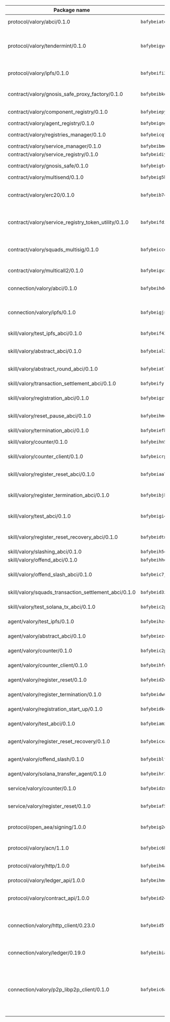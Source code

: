 | Package name                                                  | Package hash                                                  | Description                                                                                                                |
| ------------------------------------------------------------- | ------------------------------------------------------------- | -------------------------------------------------------------------------------------------------------------------------- |
| protocol/valory/abci/0.1.0                                    | `bafybeiatodhboj6a3p35x4f4b342lzk6ckxpud23awnqbxwjeon3k5y36u` | A protocol for ABCI requests and responses.                                                                                |
| protocol/valory/tendermint/0.1.0                              | `bafybeigydrbfrlmr4f7shbtqx44kvmbg22im27mxdap2e3m5tkti6t445y` | A protocol for communication between two AEAs to share tendermint configuration details.                                   |
| protocol/valory/ipfs/0.1.0                                    | `bafybeifi2nri7sprmkez4rqzwb4lnu6peoy3bax5k6asf6k5ms7kmjpmkq` | A protocol specification for IPFS requests and responses.                                                                  |
| contract/valory/gnosis_safe_proxy_factory/0.1.0               | `bafybeibkos2or5nb7bp2j5rv4v56tkqhkretvprr7wfjtwyx4xk2mt3vte` | Gnosis Safe proxy factory (GnosisSafeProxyFactory) contract                                                                |
| contract/valory/component_registry/0.1.0                      | `bafybeiepywewigowj533f55orx7oys3kk5lgdc247p2267scqfyp4gnqle` | Component registry contract                                                                                                |
| contract/valory/agent_registry/0.1.0                          | `bafybeignghdk7oqvyg722gz66tbuj2vj4vkatguj4b6lf5fqzqxkktcke4` | Agent registry contract                                                                                                    |
| contract/valory/registries_manager/0.1.0                      | `bafybeicqf5y3kj42ow45hjcmnglose5n7bwpm2zl3ufuuevou24ewmgbde` | Registries Manager contract                                                                                                |
| contract/valory/service_manager/0.1.0                         | `bafybeibmqewfh5wnayopneyv4vx35n5k7loavzmcazyevntdoskw7vasom` | Service Manager contract                                                                                                   |
| contract/valory/service_registry/0.1.0                        | `bafybeidiymnku4jpw43x425igkfm7no5pmfqz26nnjwozvjhac5gmqzdcy` | Service Registry contract                                                                                                  |
| contract/valory/gnosis_safe/0.1.0                             | `bafybeigtqv2xjvzdneb5jjydyplz4caslpaphp3hllx46ewsxbl7eavdtu` | Gnosis Safe (GnosisSafeL2) contract                                                                                        |
| contract/valory/multisend/0.1.0                               | `bafybeig5byt5urg2d2bsecufxe5ql7f4mezg3mekfleeh32nmuusx66p4y` | MultiSend contract                                                                                                         |
| contract/valory/erc20/0.1.0                                   | `bafybeib7ctk3deleyxayrqvropewefr2muj4kcqe3t3wscak25bjmxnqwe` | The scaffold contract scaffolds a contract to be implemented by the developer.                                             |
| contract/valory/service_registry_token_utility/0.1.0          | `bafybeifdia2y5546tvk6xzxeaqzf2n5n7dutj2hdzbgenxohaqhjtnjqm4` | The scaffold contract scaffolds a contract to be implemented by the developer.                                             |
| contract/valory/squads_multisig/0.1.0                         | `bafybeiccdhney6y3btaatz5gjp5kcs66d3zh2ukvxxg2d5sco23qtzguvy` | The scaffold contract scaffolds a contract to be implemented by the developer.                                             |
| contract/valory/multicall2/0.1.0                              | `bafybeigvx4b63hxiuvvfnwfaeojribi6yaqrm6tyaouz2aj5wg5jazqc7u` | The MakerDAO multicall2 contract.                                                                                          |
| connection/valory/abci/0.1.0                                  | `bafybeihdecbtzbn6cqefssrkl4s3fzf6uyahz2uie2e6mcv2gj5vh2aaxu` | connection to wrap communication with an ABCI server.                                                                      |
| connection/valory/ipfs/0.1.0                                  | `bafybeigjspoceazd5roxo4pcqcgyu3ozixkdoc44domwcaumt2zwoz2x3m` | A connection responsible for uploading and downloading files from IPFS.                                                    |
| skill/valory/test_ipfs_abci/0.1.0                             | `bafybeif43demmyp4gstguwqokeztvvte62eobb5l3gakx76ylztbrb4xui` | IPFS e2e testing application.                                                                                              |
| skill/valory/abstract_abci/0.1.0                              | `bafybeial2ybbl4knr5j6pcr26bqhwp24n6kkzv7ot6xup7p6tc4sgtwwna` | The abci skill provides a template of an ABCI application.                                                                 |
| skill/valory/abstract_round_abci/0.1.0                        | `bafybeiatl7nlxu3b7jolr75mxk72sorwcfk7qjmkc3rwboljn2mv4yi6xu` | abstract round-based ABCI application                                                                                      |
| skill/valory/transaction_settlement_abci/0.1.0                | `bafybeifyrqun46gug6dun766nfox5nufzukgewzqpvgzwkyfp4nrlg3pku` | ABCI application for transaction settlement.                                                                               |
| skill/valory/registration_abci/0.1.0                          | `bafybeigzt2djzaa3okndyccyetsj3armjtzehzbkylfluatfezlmyncrcy` | ABCI application for common apps.                                                                                          |
| skill/valory/reset_pause_abci/0.1.0                           | `bafybeihmcklph6cgi6iv2pphep7mmbz5ysznemv5nfjkhdfv2t4nsuhnha` | ABCI application for resetting and pausing app executions.                                                                 |
| skill/valory/termination_abci/0.1.0                           | `bafybeiefbhkijycef7qdvbytyyfmpwhdwqsuvdlmsy6fd7nkb5tagw2dnu` | Termination skill.                                                                                                         |
| skill/valory/counter/0.1.0                                    | `bafybeihn5bn26g25vie6j5qhkm7p6i3cjr6uxkkkwdz6aw323d3lan27g4` | The ABCI Counter application example.                                                                                      |
| skill/valory/counter_client/0.1.0                             | `bafybeicrpigy4b6yscizz2lfdfbji3epny6j7rjrsngtb43vmwqxtnmi7m` | A client for the ABCI counter application.                                                                                 |
| skill/valory/register_reset_abci/0.1.0                        | `bafybeiaa72jbtogksqb7f5in4e7yvwmcxcm6fgphmw3ttlh2nfc6ysnxym` | ABCI application for dummy skill that registers and resets                                                                 |
| skill/valory/register_termination_abci/0.1.0                  | `bafybeibjkqvemrmets3jsenvlci5pe6rfkgijgnny5c7t7narwtv5ipil4` | ABCI application for dummy skill that registers and resets                                                                 |
| skill/valory/test_abci/0.1.0                                  | `bafybeigi4f5ksseyaw47mggvn4pf4zhubsomyhywvuxlio7deil3encooy` | ABCI application for testing the ABCI connection.                                                                          |
| skill/valory/register_reset_recovery_abci/0.1.0               | `bafybeidtnwn5dyb4eh4bfoqnuxajltdlou4hxwkei5e5corq4nxgzn5qhq` | ABCI application for dummy skill that registers and resets                                                                 |
| skill/valory/slashing_abci/0.1.0                              | `bafybeih5cksijb4xfwiwtm3s2vatim2ucnf55mmhxxat7naljsnryn4koi` | Slashing skill.                                                                                                            |
| skill/valory/offend_abci/0.1.0                                | `bafybeihhqi6brfl6ybbdxqfleu6u27inyzt7hnvue47fu733amh7oz6j6q` | Offend ABCI application.                                                                                                   |
| skill/valory/offend_slash_abci/0.1.0                          | `bafybeic7jq5qlboxwiros4lky64j2yjpfn5yyd43z7a3hfe3ac6qow4gzy` | ABCI application used in order to test the slashing abci                                                                   |
| skill/valory/squads_transaction_settlement_abci/0.1.0         | `bafybeid3z6zculipekqv2jhe53wt7aurnfw6veyl7oqfadfc7wu2jdf53i` | ABCI application for transaction settlement.                                                                               |
| skill/valory/test_solana_tx_abci/0.1.0                        | `bafybeic2pabhuwwg6janu6uvqkd43cfuieox4ho2dxwrrtdmld6z6drh4i` | SOLANA e2e testing application.                                                                                            |
| agent/valory/test_ipfs/0.1.0                                  | `bafybeihzchgxoyt2sihjp6zmwhfkrknclxwicukjydjftq7mh6gajerwne` | Agent for testing the ABCI connection.                                                                                     |
| agent/valory/abstract_abci/0.1.0                              | `bafybeiezcias5aa7zcdzwtwyqqocgb5itkmm665fyzdac3pzhxq5gbvmgi` | The abstract ABCI AEA - for testing purposes only.                                                                         |
| agent/valory/counter/0.1.0                                    | `bafybeic2pwdncqwvxmqupqsfr4euwvu3hqf4mtgaa7wykt5en2vfkpnham` | The ABCI Counter example as an AEA                                                                                         |
| agent/valory/counter_client/0.1.0                             | `bafybeihfgb3aga3t5mcyw5clnaezi25lujsufxdnttoyflrikgkilec4pa` | The ABCI Counter example as an AEA                                                                                         |
| agent/valory/register_reset/0.1.0                             | `bafybeid2eobt3yayq3q5nds5ot7xw7eawavnordznssdc36i4tlvnhmc6a` | Register reset to replicate Tendermint issue.                                                                              |
| agent/valory/register_termination/0.1.0                       | `bafybeidwukegdpyb355nskc6cpd4xh4lamt4fmlnaa4d6vqpc5gqj6st74` | Register terminate to test the termination feature.                                                                        |
| agent/valory/registration_start_up/0.1.0                      | `bafybeidk43oiyduwej7drs7bkeyuwkxbo3b7b54vafgqive6xenwheobty` | Registration start-up ABCI example.                                                                                        |
| agent/valory/test_abci/0.1.0                                  | `bafybeiamxucqkamfvahnavosxwfiwslopefuki55nc3k46o2fqojajc2oi` | Agent for testing the ABCI connection.                                                                                     |
| agent/valory/register_reset_recovery/0.1.0                    | `bafybeicxape4fmrb54vbterrevptqb3wva6ed7x64vb72fx6lug2urbijy` | Agent to showcase hard reset as a recovery mechanism.                                                                      |
| agent/valory/offend_slash/0.1.0                               | `bafybeiblf4blhrnctz2xzjps7uc2tbbz2u37jetxauzbdk2k3xmok6kfxy` | Offend and slash to test the slashing feature.                                                                             |
| agent/valory/solana_transfer_agent/0.1.0                      | `bafybeihr3l237olyarj7pwlrf4oek55rlcyqby2pc5nkp5i5s5tdrmj4r4` | Register terminate to test the termination feature.                                                                        |
| service/valory/counter/0.1.0                                  | `bafybeidznh5uv4zggujm36crge7n2puberavgt2dhuezt4e5z7a267yy2m` | A set of agents incrementing a counter                                                                                     |
| service/valory/register_reset/0.1.0                           | `bafybeiaf52s2jbudf5f6u22aylolvwafi5rvqhitjtgl63i52s2j3rlqbm` | Test and debug tendermint reset mechanism.                                                                                 |
| protocol/open_aea/signing/1.0.0                               | `bafybeig2d36zxy65vd7fwhs7scotuktydcarm74aprmrb5nioiymr3yixm` | A protocol for communication between skills and decision maker.                                                            |
| protocol/valory/acn/1.1.0                                     | `bafybeic6h55ov5lrzbah6fate54c4u6spopcexxspw3abotbmffabfddeu` | The protocol used for envelope delivery on the ACN.                                                                        |
| protocol/valory/http/1.0.0                                    | `bafybeih4azmfwtamdbkhztkm4xitep3gx6tfdnoz6tvllmaqnhu3klejfa` | A protocol for HTTP requests and responses.                                                                                |
| protocol/valory/ledger_api/1.0.0                              | `bafybeihmqzcbj6t7vxz2aehd5726ofnzsfjs5cwlf42ro4tn6i34cbfrc4` | A protocol for ledger APIs requests and responses.                                                                         |
| protocol/valory/contract_api/1.0.0                            | `bafybeid247uig2ekykdumh7ewhp2cdq7rchaeqjj6e7urx35zfpdl5zrn4` | A protocol for contract APIs requests and responses.                                                                       |
| connection/valory/http_client/0.23.0                          | `bafybeid5ffvg76ejjoese7brj5ji3lx66cu7p2ixfwflpo6rgofkypfd7y` | The HTTP_client connection that wraps a web-based client connecting to a RESTful API specification.                        |
| connection/valory/ledger/0.19.0                               | `bafybeibiayfscw4badpr545f47hsvc2r5lgfpgzib5q4h4u6kkosdsytby` | A connection to interact with any ledger API and contract API.                                                             |
| connection/valory/p2p_libp2p_client/0.1.0                     | `bafybeic6ayusdwy4dks75njwk32ac7ur7salgllwf4fdc34ue5z2k5iz4q` | The libp2p client connection implements a tcp connection to a running libp2p node as a traffic delegate to send/receive envelopes to/from agents in the DHT. |
